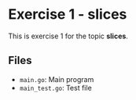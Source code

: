 # Exercise 1 - slices

This is exercise 1 for the topic **slices**.

## Files
- `main.go`: Main program
- `main_test.go`: Test file
